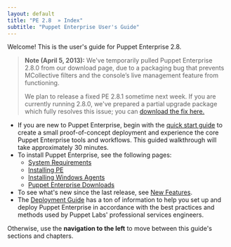 ```yaml
---
layout: default
title: "PE 2.8  » Index"
subtitle: "Puppet Enterprise User's Guide"
---
```


[2.8.0fix]: https://puppetlabs.com/puppet-enterprise-hotfixes-2-8-0/

Welcome! This is the user's guide for Puppet Enterprise 2.8.

> **Note (April 5, 2013):** We've temporarily pulled Puppet Enterprise 2.8.0 from our download page, due to a packaging bug that prevents MCollective filters and the console’s live management feature from functioning.
>
> We plan to release a fixed PE 2.8.1 sometime next week. If you are currently running 2.8.0, we've prepared a partial upgrade package which fully resolves this issue; you can [download the fix here.][2.8.0fix]


* If you are new to Puppet Enterprise, begin with the [quick start guide](./quick_start.html) to create a small proof-of-concept deployment and experience the core Puppet Enterprise tools and workflows. This guided walkthrough will take approximately 30 minutes.
* To install Puppet Enterprise, see the following pages:
    * [System Requirements](./install_system_requirements.html)
    * [Installing PE](./install_basic.html)
    * [Installing Windows Agents](./install_windows.html)
    * [Puppet Enterprise Downloads](http://info.puppetlabs.com/download-pe.html)
* To see what's new since the last release, see [New Features](./overview_whats_new.html).
* The [Deployment Guide](../../guides/deployment_guide/dg_intro_install.html) has a ton of information to help you set up and deploy Puppet Enterprise in accordance with the best practices and methods used by Puppet Labs' professional services engineers.

Otherwise, use the **navigation to the left** to move between this guide's sections and chapters.
